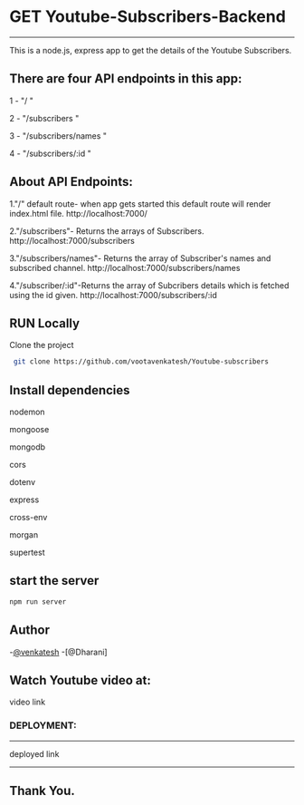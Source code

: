 # GET Youtube-Subscribers-Backend
-----------------------
This is a node.js, express app to get the details of the Youtube Subscribers.

## There are four API endpoints in this app:

1 - "/ "

2 - "/subscribers "

3 - "/subscribers/names "

4 - "/subscribers/:id "


## About API Endpoints:


1."/" default route- when app gets started this default route will render index.html file.
http://localhost:7000/

2."/subscribers"- Returns the arrays of Subscribers.
http://localhost:7000/subscribers

3."/subscribers/names"- Returns the array of Subscriber's names and subscribed channel.
http://localhost:7000/subscribers/names

4."/subscriber/:id"-Returns the array of Subcribers details which is fetched using the id given.
http://localhost:7000/subscribers/:id

## RUN Locally
Clone the project
```bash
 git clone https://github.com/vootavenkatesh/Youtube-subscribers
 ```

## Install dependencies

nodemon

mongoose

mongodb

cors

dotenv

express

cross-env

morgan

supertest

## start the server
```bash
npm run server
```
## Author
-[@venkatesh](https://github.com/vootavenkatesh)
-[@Dharani]

## Watch Youtube video at:

video link


### DEPLOYMENT:
-------

deployed link


-----------------------------------------------------------------------------------------

## Thank You.